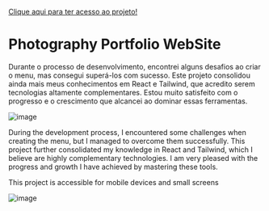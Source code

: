 <a href="https://photography-portifolio-react-tailwind.vercel.app/">Clique aqui para ter acesso ao projeto!</a>

<h1>Photography Portfolio WebSite</h1>

<p>Durante o processo de desenvolvimento, encontrei alguns desafios ao criar o menu, mas consegui superá-los com sucesso. 
Este projeto consolidou ainda mais meus conhecimentos em React e Tailwind, que acredito serem tecnologias altamente complementares. Estou muito satisfeito com o progresso e o crescimento que alcancei ao dominar essas ferramentas.</p>

![image](https://github.com/DevGustavoGantois/Photography_Portifolio_REACT_Tailwind/assets/123424700/d9095cad-6634-4d66-bd0f-4570acce230c)


<p>During the development process, I encountered some challenges when creating the menu, but I managed to overcome them successfully. 
This project further consolidated my knowledge in React and Tailwind, which I believe are highly complementary technologies. I am very pleased with the progress and growth I have achieved by mastering these tools.</p>

<p>This project is accessible for mobile devices and small screens</p>

![image](https://github.com/DevGustavoGantois/Photography_Portifolio_REACT_Tailwind/assets/123424700/eb24249e-6761-4760-be39-f125f057f00f)
